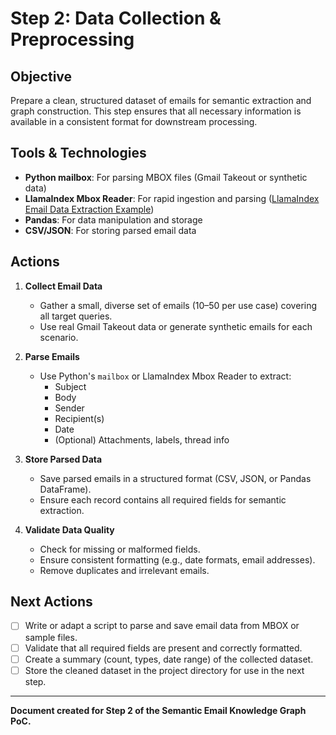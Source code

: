 # Step 2: Data Collection & Preprocessing

## Objective
Prepare a clean, structured dataset of emails for semantic extraction and graph construction. This step ensures that all necessary information is available in a consistent format for downstream processing.

## Tools & Technologies
- **Python mailbox**: For parsing MBOX files (Gmail Takeout or synthetic data)
- **LlamaIndex Mbox Reader**: For rapid ingestion and parsing ([LlamaIndex Email Data Extraction Example](https://docs.llamaindex.ai/en/stable/examples/usecases/email_data_extraction/))
- **Pandas**: For data manipulation and storage
- **CSV/JSON**: For storing parsed email data

## Actions
1. **Collect Email Data**
   - Gather a small, diverse set of emails (10–50 per use case) covering all target queries.
   - Use real Gmail Takeout data or generate synthetic emails for each scenario.

2. **Parse Emails**
   - Use Python's `mailbox` or LlamaIndex Mbox Reader to extract:
     - Subject
     - Body
     - Sender
     - Recipient(s)
     - Date
     - (Optional) Attachments, labels, thread info

3. **Store Parsed Data**
   - Save parsed emails in a structured format (CSV, JSON, or Pandas DataFrame).
   - Ensure each record contains all required fields for semantic extraction.

4. **Validate Data Quality**
   - Check for missing or malformed fields.
   - Ensure consistent formatting (e.g., date formats, email addresses).
   - Remove duplicates and irrelevant emails.

## Next Actions
- [ ] Write or adapt a script to parse and save email data from MBOX or sample files.
- [ ] Validate that all required fields are present and correctly formatted.
- [ ] Create a summary (count, types, date range) of the collected dataset.
- [ ] Store the cleaned dataset in the project directory for use in the next step.

---

**Document created for Step 2 of the Semantic Email Knowledge Graph PoC.** 